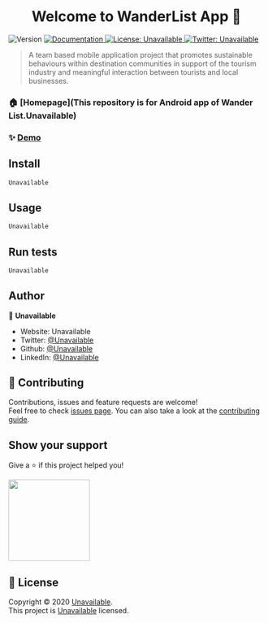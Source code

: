 <h1 align="center">Welcome to WanderList App 👋</h1>
<p>
  <img alt="Version" src="https://img.shields.io/badge/version-MVP 1.0-blue.svg?cacheSeconds=2592000" />
  <a href="Unavailable" target="_blank">
    <img alt="Documentation" src="https://img.shields.io/badge/documentation-yes-brightgreen.svg" />
  </a>
  <a href="Unavailable" target="_blank">
    <img alt="License: Unavailable" src="https://img.shields.io/badge/License-Unavailable-yellow.svg" />
  </a>
  <a href="https://twitter.com/Unavailable" target="_blank">
    <img alt="Twitter: Unavailable" src="https://img.shields.io/twitter/follow/Unavailable.svg?style=social" />
  </a>
</p>

> A team based mobile application project that promotes sustainable behaviours within destination communities in support of the tourism industry and meaningful interaction between tourists and local businesses.

### 🏠 [Homepage](This repository is for Android app of Wander List.Unavailable)

### ✨ [Demo](Unavailable)

## Install

```sh
Unavailable
```

## Usage

```sh
Unavailable
```

## Run tests

```sh
Unavailable
```

## Author

👤 **Unavailable**

* Website: Unavailable
* Twitter: [@Unavailable](https://twitter.com/Unavailable)
* Github: [@Unavailable](https://github.com/Unavailable)
* LinkedIn: [@Unavailable](https://linkedin.com/in/Unavailable)

## 🤝 Contributing

Contributions, issues and feature requests are welcome!<br />Feel free to check [issues page](Unavailable). You can also take a look at the [contributing guide](Unavailable).

## Show your support

Give a ⭐️ if this project helped you!

<a href="https://www.patreon.com/Unavailable">
  <img src="https://c5.patreon.com/external/logo/become_a_patron_button@2x.png" width="160">
</a>

## 📝 License

Copyright © 2020 [Unavailable](https://github.com/Unavailable).<br />
This project is [Unavailable](Unavailable) licensed.

